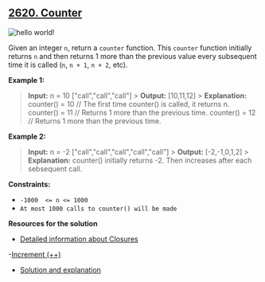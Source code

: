 ## [2620. Counter](https://leetcode.com/problems/counter/)

![hello world!](https://i.pinimg.com/736x/14/5a/d8/145ad8a8af3318681a705f281a44c3a3.jpg)

Given an integer `n`, return a `counter` function. This `counter` function initially returns `n` and then returns 1 more than the previous value every subsequent time it is called (`n`, `n + 1`, `n + 2`, etc).

**Example 1:**

> **Input:** n = 10 ["call","call","call"] > **Output:** [10,11,12] > **Explanation:** counter() = 10 // The first time counter() is called, it returns n. counter() = 11 // Returns 1 more than the previous time.
> counter() = 12 // Returns 1 more than the previous time.

**Example 2:**

> **Input:** n = -2 ["call","call","call","call","call"] > **Output:** [-2,-1,0,1,2] > **Explanation:** counter() initially returns -2. Then increases after each sebsequent call.

**Constraints:**

- `-1000  <= n <= 1000`
- `At most 1000 calls to counter() will be made`

**Resources for the solution**

- [Detailed information about Closures](https://developer.mozilla.org/en-US/docs/Web/JavaScript/Closures)

-[Increment (++)](https://developer.mozilla.org/en-US/docs/Web/JavaScript/Reference/Operators/Increment)

- [Solution and explanation](https://www.youtube.com/watch?v=yEGQQAG5V68&t=1s)
